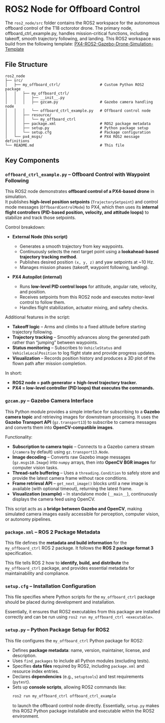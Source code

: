 # ROS2 Node for Offboard Control
The `ros2_node/src` folder contains the ROS2 workspace for the autonomous offboard control of the T18 octorotor drone. The primary node, offboard_ctrl_example.py, handles mission-critical functions, including takeoff, smooth trajectory following, and landing. This ROS2 workspace was build from the following template: [PX4-ROS2-Gazebo-Drone-Simulation-Template](https://github.com/SathanBERNARD/PX4-ROS2-Gazebo-Drone-Simulation-Template)

## File Structure
```
ros2_node
├── src/
│   ├── my_offboard_ctrl/                  # Custom Python ROS2 package
│   │   ├── my_offboard_ctrl/
│   │   │   ├── __init__.py
│   │   │   ├── gzcam.py                   # Gazebo camera handling node
│   │   │   └── offboard_ctrl_example.py   # Offboard control node
│   │   ├── resource/
│   │   │   └── my_offboard_ctrl
│   │   ├── package.xml                    # ROS2 package metadata
│   │   ├── setup.py                       # Python package setup
│   │   └── setup.cfg                      # Package configuration
│   └── px4_msgs/                          # PX4 ROS2 message definitions
└── README.md                              # This file
```

## Key Components
### `offboard_ctrl_example.py` – Offboard Control with Waypoint Following  

This ROS2 node demonstrates **offboard control of a PX4-based drone** in simulation.  
It publishes **high-level position setpoints** (`TrajectorySetpoint`) and control mode messages (`OffboardControlMode`) to PX4, which then uses its **internal flight controllers (PID-based position, velocity, and attitude loops)** to stabilize and track those setpoints.  

Control breakdown:
- **External Node (this script)**  
  - Generates a smooth trajectory from key waypoints.  
  - Continuously selects the next target point using a **lookahead-based trajectory tracking method**.  
  - Publishes desired position `(x, y, z)` and yaw setpoints at ~10 Hz.  
  - Manages mission phases (takeoff, waypoint following, landing).  

- **PX4 Autopilot (internal)**  
  - Runs **low-level PID control loops** for attitude, angular rate, velocity, and position.  
  - Receives setpoints from this ROS2 node and executes motor-level control to follow them.  
  - Handles flight stabilization, actuator mixing, and safety checks.  

Additional features in the script:
- **Takeoff logic** – Arms and climbs to a fixed altitude before starting trajectory following.  
- **Trajectory tracking** – Smoothly advances along the generated path rather than “jumping” between waypoints.  
- **Status monitoring** – Subscribes to `VehicleStatus` and `VehicleLocalPosition` to log flight state and provide progress updates.  
- **Visualization** – Records position history and produces a 3D plot of the flown path after mission completion.  

In short:
- **ROS2 node = path generator + high-level trajectory tracker.**  
- **PX4 = low-level controller (PID loops) that executes the commands.**  

### `gzcam.py` – Gazebo Camera Interface  

This Python module provides a simple interface for subscribing to a **Gazebo camera topic** and retrieving images for downstream processing. It uses the **Gazebo Transport API** (`gz.transport13`) to subscribe to camera messages and converts them into **OpenCV-compatible images**.  

Functionality:
- **Subscription to camera topic** – Connects to a Gazebo camera stream (`/camera` by default) using `gz.transport13.Node`.  
- **Image decoding** – Converts raw Gazebo image messages (`gz.msgs10.Image`) into `numpy` arrays, then into **OpenCV BGR images** for computer vision tasks.  
- **Thread-safe buffering** – Uses a `threading.Condition` to safely store and provide the latest camera frame without race conditions.  
- **Frame retrieval API** – `get_next_image()` blocks until a new image is available (with optional timeout), returning the latest frame.  
- **Visualization (example)** – In standalone mode (`__main__`), continuously displays the camera feed using OpenCV.  

This script acts as a **bridge between Gazebo and OpenCV**, making simulated camera images easily accessible for perception, computer vision, or autonomy pipelines.


### `package.xml` – ROS 2 Package Metadata  

This file defines the **metadata and build information** for the `my_offboard_ctrl` ROS 2 package. It follows the **ROS 2 package format 3** specification.  

This file tells ROS 2 how to **identify, build, and distribute** the `my_offboard_ctrl` package, and provides essential metadata for maintainability and compliance.

### `setup.cfg` – Installation Configuration  

This file specifies where Python scripts for the `my_offboard_ctrl` package should be placed during development and installation.  

Essentially, it ensures that ROS2 executables from this package are installed correctly and can be run using `ros2 run my_offboard_ctrl <executable>`.

### `setup.py` – Python Package Setup for ROS2

This file configures the `my_offboard_ctrl` Python package for ROS2:

- Defines **package metadata**: name, version, maintainer, license, and description.
- Uses `find_packages` to include all Python modules (excluding tests).
- Specifies **data files** required by ROS2, including `package.xml` and resource index entries.
- Declares **dependencies** (e.g., `setuptools`) and test requirements (`pytest`).
- Sets up **console scripts**, allowing ROS2 commands like:
  ```bash
  ros2 run my_offboard_ctrl offboard_ctrl_example
  ```
  to launch the offboard control node directly.
Essentially, `setup.py` makes this ROS2 Python package installable and executable within the ROS2 environment.